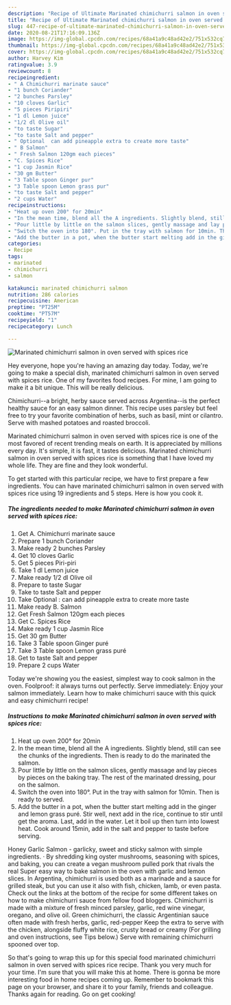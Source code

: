 ```yaml
---
description: "Recipe of Ultimate Marinated chimichurri salmon in oven served with spices rice"
title: "Recipe of Ultimate Marinated chimichurri salmon in oven served with spices rice"
slug: 447-recipe-of-ultimate-marinated-chimichurri-salmon-in-oven-served-with-spices-rice
date: 2020-08-21T17:16:09.136Z
image: https://img-global.cpcdn.com/recipes/68a41a9c48ad42e2/751x532cq70/marinated-chimichurri-salmon-in-oven-served-with-spices-rice-recipe-main-photo.jpg
thumbnail: https://img-global.cpcdn.com/recipes/68a41a9c48ad42e2/751x532cq70/marinated-chimichurri-salmon-in-oven-served-with-spices-rice-recipe-main-photo.jpg
cover: https://img-global.cpcdn.com/recipes/68a41a9c48ad42e2/751x532cq70/marinated-chimichurri-salmon-in-oven-served-with-spices-rice-recipe-main-photo.jpg
author: Harvey Kim
ratingvalue: 3.9
reviewcount: 8
recipeingredient:
- " A Chimichurri marinate sauce"
- "1 bunch Coriander"
- "2 bunches Parsley"
- "10 cloves Garlic"
- "5 pieces Piripiri"
- "1 dl Lemon juice"
- "1/2 dl Olive oil"
- "to taste Sugar"
- "to taste Salt and pepper"
- " Optional  can add pineapple extra to create more taste"
- " B Salmon"
- " Fresh Salmon 120gm each pieces"
- "C. Spices Rice"
- "1 cup Jasmin Rice"
- "30 gm Butter"
- "3 Table spoon Ginger pur"
- "3 Table spoon Lemon grass pur"
- "to taste Salt and pepper"
- "2 cups Water"
recipeinstructions:
- "Heat up oven 200° for 20min"
- "In the mean time, blend all the A ingredients. Slightly blend, still can see the chunks of the ingredients. Then is ready to do the marinated the salmon."
- "Pour little by little on the salmon slices, gently massage and lay pieces by pieces on the baking tray. The rest of the marinated dressing, pour on the salmon."
- "Switch the oven into 180°. Put in the tray with salmon for 10min. Then is ready to served."
- "Add the butter in a pot, when the butter start melting add in the ginger and lemon grass puré. Stir well, next add in the rice, continue to stir until get the aroma. Last, add in the water. Let it boil up then turn into lowest heat. Cook around 15min, add in the salt and pepper to taste before serving."
categories:
- Recipe
tags:
- marinated
- chimichurri
- salmon

katakunci: marinated chimichurri salmon 
nutrition: 286 calories
recipecuisine: American
preptime: "PT25M"
cooktime: "PT57M"
recipeyield: "1"
recipecategory: Lunch

---
```



![Marinated chimichurri salmon in oven served with spices rice](https://img-global.cpcdn.com/recipes/68a41a9c48ad42e2/751x532cq70/marinated-chimichurri-salmon-in-oven-served-with-spices-rice-recipe-main-photo.jpg)

Hey everyone, hope you're having an amazing day today. Today, we're going to make a special dish, marinated chimichurri salmon in oven served with spices rice. One of my favorites food recipes. For mine, I am going to make it a bit unique. This will be really delicious.

Chimichurri--a bright, herby sauce served across Argentina--is the perfect healthy sauce for an easy salmon dinner. This recipe uses parsley but feel free to try your favorite combination of herbs, such as basil, mint or cilantro. Serve with mashed potatoes and roasted broccoli.

Marinated chimichurri salmon in oven served with spices rice is one of the most favored of recent trending meals on earth. It is appreciated by millions every day. It's simple, it is fast, it tastes delicious. Marinated chimichurri salmon in oven served with spices rice is something that I have loved my whole life. They are fine and they look wonderful.


To get started with this particular recipe, we have to first prepare a few ingredients. You can have marinated chimichurri salmon in oven served with spices rice using 19 ingredients and 5 steps. Here is how you cook it.

<!--inarticleads1-->

##### The ingredients needed to make Marinated chimichurri salmon in oven served with spices rice:

1. Get  A. Chimichurri marinate sauce
1. Prepare 1 bunch Coriander
1. Make ready 2 bunches Parsley
1. Get 10 cloves Garlic
1. Get 5 pieces Piri-piri
1. Take 1 dl Lemon juice
1. Make ready 1/2 dl Olive oil
1. Prepare to taste Sugar
1. Take to taste Salt and pepper
1. Take  Optional : can add pineapple extra to create more taste
1. Make ready  B. Salmon
1. Get  Fresh Salmon 120gm each pieces
1. Get C. Spices Rice
1. Make ready 1 cup Jasmin Rice
1. Get 30 gm Butter
1. Take 3 Table spoon Ginger puré
1. Take 3 Table spoon Lemon grass puré
1. Get to taste Salt and pepper
1. Prepare 2 cups Water


Today we&#39;re showing you the easiest, simplest way to cook salmon in the oven. Foolproof: it always turns out perfectly. Serve immediately: Enjoy your salmon immediately. Learn how to make chimichurri sauce with this quick and easy chimichurri recipe! 

<!--inarticleads2-->

##### Instructions to make Marinated chimichurri salmon in oven served with spices rice:

1. Heat up oven 200° for 20min
1. In the mean time, blend all the A ingredients. Slightly blend, still can see the chunks of the ingredients. Then is ready to do the marinated the salmon.
1. Pour little by little on the salmon slices, gently massage and lay pieces by pieces on the baking tray. The rest of the marinated dressing, pour on the salmon.
1. Switch the oven into 180°. Put in the tray with salmon for 10min. Then is ready to served.
1. Add the butter in a pot, when the butter start melting add in the ginger and lemon grass puré. Stir well, next add in the rice, continue to stir until get the aroma. Last, add in the water. Let it boil up then turn into lowest heat. Cook around 15min, add in the salt and pepper to taste before serving.


Honey Garlic Salmon - garlicky, sweet and sticky salmon with simple ingredients. · By shredding king oyster mushrooms, seasoning with spices, and baking, you can create a vegan mushroom pulled pork that rivals the real Super easy way to bake salmon in the oven with garlic and lemon slices. In Argentina, chimichurri is used both as a marinade and a sauce for grilled steak, but you can use it also with fish, chicken, lamb, or even pasta. Check out the links at the bottom of the recipe for some different takes on how to make chimichurri sauce from fellow food bloggers. Chimichurri is made with a mixture of fresh minced parsley, garlic, red wine vinegar, oregano, and olive oil. Green chimichurri, the classic Argentinian sauce often made with fresh herbs, garlic, red-pepper Keep the extra to serve with the chicken, alongside fluffy white rice, crusty bread or creamy (For grilling and oven instructions, see Tips below.) Serve with remaining chimichurri spooned over top. 

So that's going to wrap this up for this special food marinated chimichurri salmon in oven served with spices rice recipe. Thank you very much for your time. I'm sure that you will make this at home. There is gonna be more interesting food in home recipes coming up. Remember to bookmark this page on your browser, and share it to your family, friends and colleague. Thanks again for reading. Go on get cooking!
